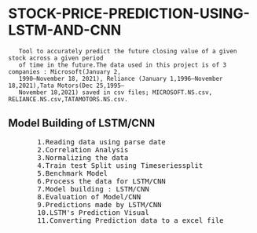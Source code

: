# STOCK-PRICE-PREDICTION-USING-LSTM-AND-CNN
       Tool to accurately predict the future closing value of a given stock across a given period
       of time in the future.The data used in this project is of 3 companies : Microsoft(January 2, 
       1990–November 18, 2021), Reliance (January 1,1996–November 18,2021),Tata Motors(Dec 25,1995–
       November 18,2021) saved in csv files; MICROSOFT.NS.csv, RELIANCE.NS.csv,TATAMOTORS.NS.csv.
       
## Model Building of LSTM/CNN
<pre>
       1.Reading data using parse date
       2.Correlation Analysis
       3.Normalizing the data
       4.Train test Split using Timeseriessplit
       5.Benchmark Model
       6.Process the data for LSTM/CNN
       7.Model building : LSTM/CNN
       8.Evaluation of Model/CNN
       9.Predictions made by LSTM/CNN
       10.LSTM's Prediction Visual
       11.Converting Prediction data to a excel file
